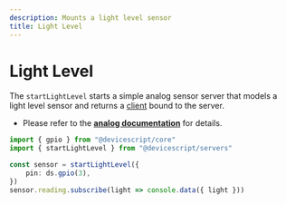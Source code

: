 ```yaml
---
description: Mounts a light level sensor
title: Light Level
---
```


# Light Level

The `startLightLevel` starts a simple analog sensor server that models a light level sensor
and returns a [client](/api/clients/lightlevel) bound to the server.

-   Please refer to the **[analog documentation](/developer/drivers/analog/)** for details.

```ts
import { gpio } from "@devicescript/core"
import { startLightLevel } from "@devicescript/servers"

const sensor = startLightLevel({
    pin: ds.gpio(3),
})
sensor.reading.subscribe(light => console.data({ light }))
```
